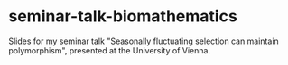 # seminar-talk-biomathematics
Slides for my seminar talk "Seasonally fluctuating selection can maintain polymorphism", presented at the University of Vienna.
